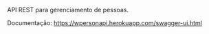 API REST para gerenciamento de pessoas.

Documentação:
https://wpersonapi.herokuapp.com/swagger-ui.html
